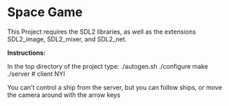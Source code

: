 Space Game
==========

This Project requires the SDL2 libraries, as well as the extensions SDL2\_image, SDL2\_mixer, and SDL2\_net.

__Instructions:__

In the top directory of the project type:
./autogen.sh
./configure
make
./server # client NYI

You can't control a ship from the server, but you can follow ships, or move the camera around with the arrow keys
